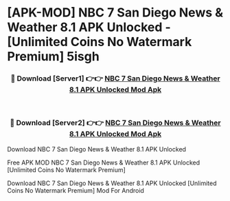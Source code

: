 # [APK-MOD] NBC 7 San Diego News & Weather 8.1 APK Unlocked - [Unlimited Coins No Watermark Premium] 5isgh



<div align="center">
<h3>🔴 Download [Server1] 👉👉 <a href="https://momento.my/?title=NBC_7_San_Diego_News_&_Weather_8.1_APK_Unlocked">NBC 7 San Diego News & Weather 8.1 APK Unlocked Mod Apk</a></h3><br>

<h3>🔴 Download [Server2] 👉👉 <a href="https://momento.my/?title=NBC_7_San_Diego_News_&_Weather_8.1_APK_Unlocked">NBC 7 San Diego News & Weather 8.1 APK Unlocked Mod Apk</a></h3>
</div>



Download NBC 7 San Diego News & Weather 8.1 APK Unlocked 

Free APK MOD NBC 7 San Diego News & Weather 8.1 APK Unlocked [Unlimited Coins No Watermark Premium]

Download NBC 7 San Diego News & Weather 8.1 APK Unlocked [Unlimited Coins No Watermark Premium] Mod For Android
